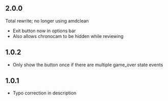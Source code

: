 ## 2.0.0

Total rewrite; no longer using amdclean

- Exit button now in options bar
- Also allows chronocam to be hidden while reviewing

## 1.0.2

- Only show the button once if there are multiple game_over state events

## 1.0.1

- Typo correction in description
